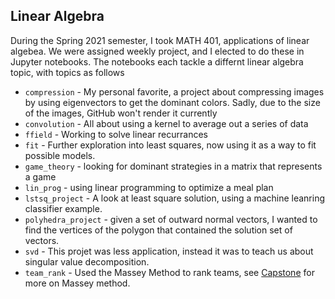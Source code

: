 ## Linear Algebra

During the Spring 2021 semester, I took MATH 401, applications of linear algebea. We were assigned weekly project, and I elected to do these in Jupyter notebooks. The notebooks each tackle a differnt linear algebra topic, with topics as follows

- `compression` - My personal favorite, a project about compressing images by using eigenvectors to get the dominant colors. Sadly, due to the size of the images, GitHub won't render it currently
- `convolution` - All about using a kernel to average out a series of data
- `ffield` - Working to solve linear recurrances
- `fit` - Further exploration into least squares, now using it as a way to fit possible models.
- `game_theory` - looking for dominant strategies in a matrix that represents a game
- `lin_prog` - using linear programming to optimize a meal plan
- `lstsq_project` - A look at least square solution, using a machine leanring classifier example.
- `polyhedra_project` - given a set of outward normal vectors, I wanted to find the vertices of the polygon that contained the solution set of vectors.
- `svd` - This projet was less application, instead it was to teach us about singular value decomposition.
- `team_rank` - Used the Massey Method to rank teams, see [Capstone](https://github.com/isaacbutz280/linear_algebra/tree/main/Capstone) for more on Massey method.
